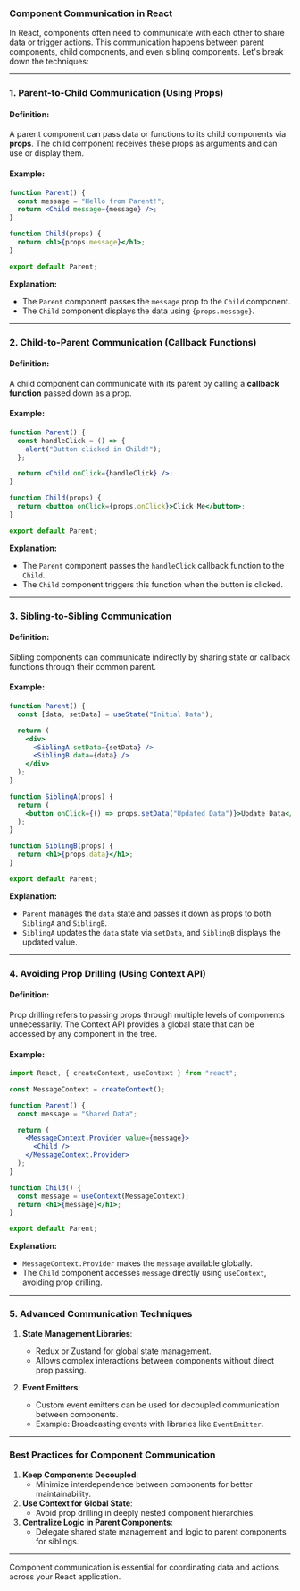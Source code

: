 ### **Component Communication in React**

In React, components often need to communicate with each other to share data or trigger actions. This communication happens between parent components, child components, and even sibling components. Let's break down the techniques:

---

### **1. Parent-to-Child Communication (Using Props)**
#### **Definition:**
A parent component can pass data or functions to its child components via **props**. The child component receives these props as arguments and can use or display them.

#### **Example:**
```jsx
function Parent() {
  const message = "Hello from Parent!";
  return <Child message={message} />;
}

function Child(props) {
  return <h1>{props.message}</h1>;
}

export default Parent;
```

**Explanation:**
- The `Parent` component passes the `message` prop to the `Child` component.
- The `Child` component displays the data using `{props.message}`.

---

### **2. Child-to-Parent Communication (Callback Functions)**
#### **Definition:**
A child component can communicate with its parent by calling a **callback function** passed down as a prop.

#### **Example:**
```jsx
function Parent() {
  const handleClick = () => {
    alert("Button clicked in Child!");
  };

  return <Child onClick={handleClick} />;
}

function Child(props) {
  return <button onClick={props.onClick}>Click Me</button>;
}

export default Parent;
```

**Explanation:**
- The `Parent` component passes the `handleClick` callback function to the `Child`.
- The `Child` component triggers this function when the button is clicked.

---

### **3. Sibling-to-Sibling Communication**
#### **Definition:**
Sibling components can communicate indirectly by sharing state or callback functions through their common parent.

#### **Example:**
```jsx
function Parent() {
  const [data, setData] = useState("Initial Data");

  return (
    <div>
      <SiblingA setData={setData} />
      <SiblingB data={data} />
    </div>
  );
}

function SiblingA(props) {
  return (
    <button onClick={() => props.setData("Updated Data")}>Update Data</button>
  );
}

function SiblingB(props) {
  return <h1>{props.data}</h1>;
}

export default Parent;
```

**Explanation:**
- `Parent` manages the `data` state and passes it down as props to both `SiblingA` and `SiblingB`.
- `SiblingA` updates the `data` state via `setData`, and `SiblingB` displays the updated value.

---

### **4. Avoiding Prop Drilling (Using Context API)**
#### **Definition:**
Prop drilling refers to passing props through multiple levels of components unnecessarily. The Context API provides a global state that can be accessed by any component in the tree.

#### **Example:**
```jsx
import React, { createContext, useContext } from "react";

const MessageContext = createContext();

function Parent() {
  const message = "Shared Data";

  return (
    <MessageContext.Provider value={message}>
      <Child />
    </MessageContext.Provider>
  );
}

function Child() {
  const message = useContext(MessageContext);
  return <h1>{message}</h1>;
}

export default Parent;
```

**Explanation:**
- `MessageContext.Provider` makes the `message` available globally.
- The `Child` component accesses `message` directly using `useContext`, avoiding prop drilling.

---

### **5. Advanced Communication Techniques**
1. **State Management Libraries**:
   - Redux or Zustand for global state management.
   - Allows complex interactions between components without direct prop passing.

2. **Event Emitters**:
   - Custom event emitters can be used for decoupled communication between components.
   - Example: Broadcasting events with libraries like `EventEmitter`.

---

### **Best Practices for Component Communication**
1. **Keep Components Decoupled**:
   - Minimize interdependence between components for better maintainability.
2. **Use Context for Global State**:
   - Avoid prop drilling in deeply nested component hierarchies.
3. **Centralize Logic in Parent Components**:
   - Delegate shared state management and logic to parent components for siblings.

---

Component communication is essential for coordinating data and actions across your React application.